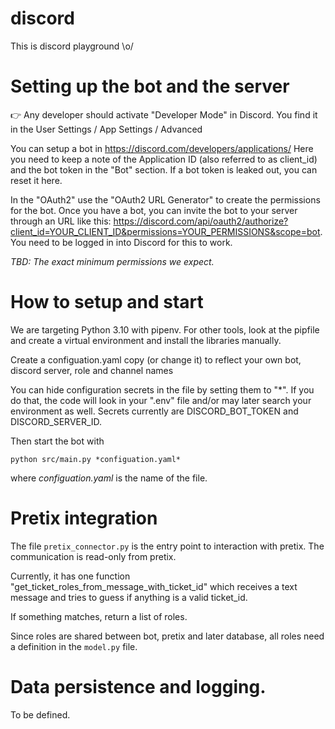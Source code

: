 # discord
This is discord playground \o/


# Setting up the bot and the server
👉 Any developer should activate "Developer Mode" in Discord.
You find it in the User Settings / App Settings / Advanced

You can setup a bot in https://discord.com/developers/applications/
Here you need to keep a note of the Application ID (also referred to as client_id)
and the bot token in the "Bot" section. If a bot token is leaked out, you can reset it here.

In the "OAuth2" use the "OAuth2 URL Generator" to create the permissions for the bot.
Once you have a bot, you can invite the bot to your server through an URL like this:
https://discord.com/api/oauth2/authorize?client_id=YOUR_CLIENT_ID&permissions=YOUR_PERMISSIONS&scope=bot.
You need to be logged in into Discord for this to work.

*TBD: The exact minimum permissions we expect.*

# How to setup and start
We are targeting Python 3.10 with pipenv. For other tools, look at the pipfile and
create a virtual environment and install the libraries manually.

Create a configuation.yaml copy (or change it) to reflect your own bot,
discord server, role and channel names

You can hide configuration secrets in the file by setting them to "*".
If you do that, the code will look in your ".env" file and/or may later
search your environment as well. Secrets currently are DISCORD_BOT_TOKEN and
DISCORD_SERVER_ID.

Then start the bot with 

    python src/main.py *configuation.yaml*

where *configuation.yaml* is the name of the file.


# Pretix integration
The file `pretix_connector.py` is the entry point to interaction with pretix.
The communication is read-only from pretix.

Currently, it has one function "get_ticket_roles_from_message_with_ticket_id" 
which receives a text message and tries to guess if anything is a valid ticket_id.

If something matches, return a list of roles.

Since roles are shared between bot, pretix and later database, all roles need a definition in
the `model.py` file.


# Data persistence and logging.
To be defined.